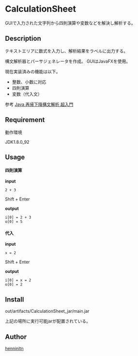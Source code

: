 CalculationSheet
================

GUIで入力された文字列から四則演算や変数などを解決し解析する。

## Description
テキストエリアに数式を入力し、解析結果をラベルに出力する。

構文解析器とパーサジェネレータを作成。
GUIはJavaFXを使用。

現在実装済みの機能は以下。
- 整数、小数に対応
- 四則演算
- 変数（代入文）

参考 [Java 再帰下降構文解析 超入門](http://qiita.com/7shi/items/64261a67081d49f941e3#_reference-8ba8d52f896fdda3a7da)

## Requirement
動作環境

JDK1.8.0_92

## Usage

#### 四則演算

**input**
```
2 + 3
```
Shift + Enter

**output**
```
i[0] = 2 + 3
o[0] = 5
```

#### 代入

**input**
```
x = 2
```
Shift + Enter

**output**
```
i[0] = x = 2
o[0] = 2
```

## Install

out/artifacts/CalculationSheet_jar/main.jar

上記の場所に実行可能jarが配置されている。

## Author

[henninltn](https://github.com/henninltn)
